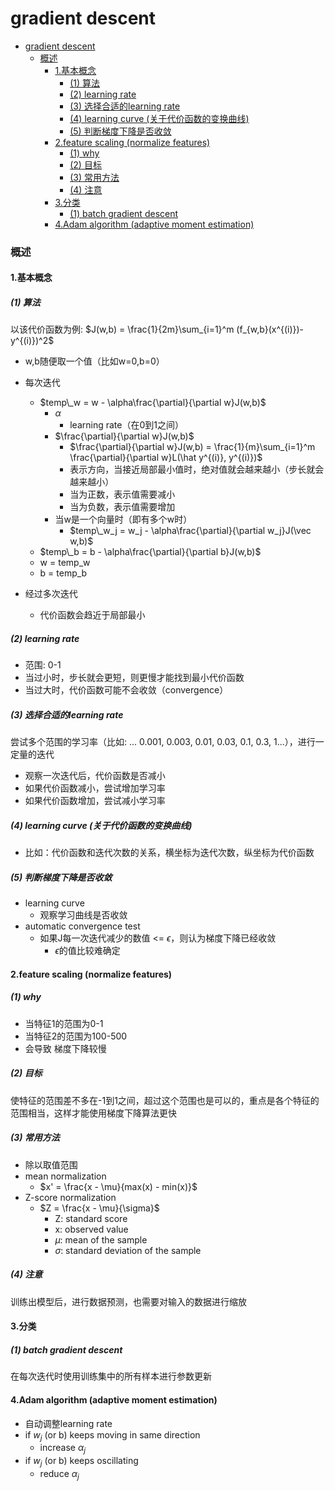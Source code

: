 # gradient descent


<!-- @import "[TOC]" {cmd="toc" depthFrom=1 depthTo=6 orderedList=false} -->

<!-- code_chunk_output -->

- [gradient descent](#gradient-descent)
    - [概述](#概述)
      - [1.基本概念](#1基本概念)
        - [(1) 算法](#1-算法)
        - [(2) learning rate](#2-learning-rate)
        - [(3) 选择合适的learning rate](#3-选择合适的learning-rate)
        - [(4) learning curve (关于代价函数的变换曲线)](#4-learning-curve-关于代价函数的变换曲线)
        - [(5) 判断梯度下降是否收敛](#5-判断梯度下降是否收敛)
      - [2.feature scaling (normalize features)](#2feature-scaling-normalize-features)
        - [(1) why](#1-why)
        - [(2) 目标](#2-目标)
        - [(3) 常用方法](#3-常用方法)
        - [(4) 注意](#4-注意)
      - [3.分类](#3分类)
        - [(1) batch gradient descent](#1-batch-gradient-descent)
      - [4.Adam algorithm (adaptive moment estimation)](#4adam-algorithm-adaptive-moment-estimation)

<!-- /code_chunk_output -->


### 概述

#### 1.基本概念

##### (1) 算法
以该代价函数为例: $J(w,b) = \frac{1}{2m}\sum_{i=1}^m (f_{w,b}(x^{(i)})-y^{(i)})^2$

* w,b随便取一个值（比如w=0,b=0）

* 每次迭代
    * $temp\_w = w - \alpha\frac{\partial}{\partial w}J(w,b)$
        * $\alpha$ 
            * learning rate（在0到1之间）
        * $\frac{\partial}{\partial w}J(w,b)$
            * $\frac{\partial}{\partial w}J(w,b) = \frac{1}{m}\sum_{i=1}^m \frac{\partial}{\partial w}L(\hat y^{(i)}, y^{(i)})$
            * 表示方向，当接近局部最小值时，绝对值就会越来越小（步长就会越来越小）
            * 当为正数，表示值需要减小
            * 当为负数，表示值需要增加
        * 当w是一个向量时（即有多个w时）
            * $temp\_w_j = w_j - \alpha\frac{\partial}{\partial w_j}J(\vec w,b)$
    * $temp\_b = b - \alpha\frac{\partial}{\partial b}J(w,b)$
    * w = temp_w
    * b = temp_b

* 经过多次迭代
    * 代价函数会趋近于局部最小

##### (2) learning rate
* 范围: 0-1
* 当过小时，步长就会更短，则更慢才能找到最小代价函数
* 当过大时，代价函数可能不会收敛（convergence）

##### (3) 选择合适的learning rate
尝试多个范围的学习率（比如: ... 0.001, 0.003, 0.01, 0.03, 0.1, 0.3, 1...），进行一定量的迭代
* 观察一次迭代后，代价函数是否减小
* 如果代价函数减小，尝试增加学习率
* 如果代价函数增加，尝试减小学习率

##### (4) learning curve (关于代价函数的变换曲线)
* 比如：代价函数和迭代次数的关系，横坐标为迭代次数，纵坐标为代价函数

##### (5) 判断梯度下降是否收敛
* learning curve
    * 观察学习曲线是否收敛
* automatic convergence test
    * 如果J每一次迭代减少的数值 <= $\epsilon$，则认为梯度下降已经收敛
        * $\epsilon$的值比较难确定

#### 2.feature scaling (normalize features) 

##### (1) why
* 当特征1的范围为0-1
* 当特征2的范围为100-500
* 会导致 梯度下降较慢

##### (2) 目标
使特征的范围差不多在-1到1之间，超过这个范围也是可以的，重点是各个特征的范围相当，这样才能使用梯度下降算法更快

##### (3) 常用方法

* 除以取值范围
* mean normalization
    * $x' = \frac{x - \mu}{max(x) - min(x)}$
* Z-score normalization
    * $Z = \frac{x - \mu}{\sigma}$
        * Z: standard score
        * x: observed value
        * $\mu$: mean of the sample
        * $\sigma$: standard deviation of the sample

##### (4) 注意
训练出模型后，进行数据预测，也需要对输入的数据进行缩放

#### 3.分类

##### (1) batch gradient descent
在每次迭代时使用训练集中的所有样本进行参数更新

#### 4.Adam algorithm (adaptive moment estimation)
* 自动调整learning rate
* if $w_j$ (or b) keeps moving in same direction
    * increase $\alpha_j$
* if $w_j$ (or b) keeps oscillating
    * reduce $\alpha_j$